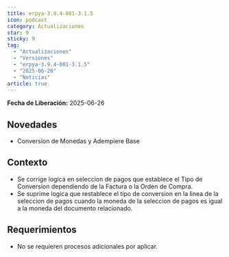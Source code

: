 ```yaml
---
title: erpya-3.9.4-001-3.1.5
icon: podcast
category: Actualizaciones
star: 9
sticky: 9
tag:
  - "Actualizaciones"
  - "Versiones"
  - "erpya-3.9.4-001-3.1.5"
  - "2025-06-26"
  - "Noticias"
article: true
---
```


**Fecha de Liberación:** 2025-06-26

## Novedades

- Conversion de Monedas y Adempiere Base

## Contexto

- Se corrige logica en seleccion de pagos que establece el Tipo de Conversion dependiendo de la Factura o la Orden de Compra.
- Se suprime logica que restablece el tipo de conversion en la linea de la seleccion de pagos cuando la moneda de la seleccion de pagos es igual a la moneda del documento relacionado.

## Requerimientos

- No se requieren procesos adicionales por aplicar.
